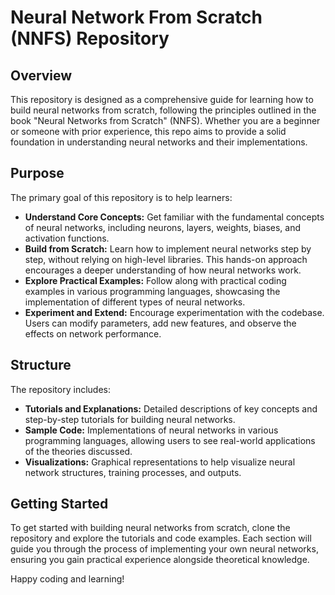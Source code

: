# Neural Network From Scratch (NNFS) Repository

## Overview
This repository is designed as a comprehensive guide for learning how to build neural networks from scratch, following the principles outlined in the book "Neural Networks from Scratch" (NNFS). Whether you are a beginner or someone with prior experience, this repo aims to provide a solid foundation in understanding neural networks and their implementations.

## Purpose
The primary goal of this repository is to help learners:

- **Understand Core Concepts:** Get familiar with the fundamental concepts of neural networks, including neurons, layers, weights, biases, and activation functions.
- **Build from Scratch:** Learn how to implement neural networks step by step, without relying on high-level libraries. This hands-on approach encourages a deeper understanding of how neural networks work.
- **Explore Practical Examples:** Follow along with practical coding examples in various programming languages, showcasing the implementation of different types of neural networks.
- **Experiment and Extend:** Encourage experimentation with the codebase. Users can modify parameters, add new features, and observe the effects on network performance.

## Structure
The repository includes:

- **Tutorials and Explanations:** Detailed descriptions of key concepts and step-by-step tutorials for building neural networks.
- **Sample Code:** Implementations of neural networks in various programming languages, allowing users to see real-world applications of the theories discussed.
- **Visualizations:** Graphical representations to help visualize neural network structures, training processes, and outputs.

## Getting Started
To get started with building neural networks from scratch, clone the repository and explore the tutorials and code examples. Each section will guide you through the process of implementing your own neural networks, ensuring you gain practical experience alongside theoretical knowledge.

Happy coding and learning!
